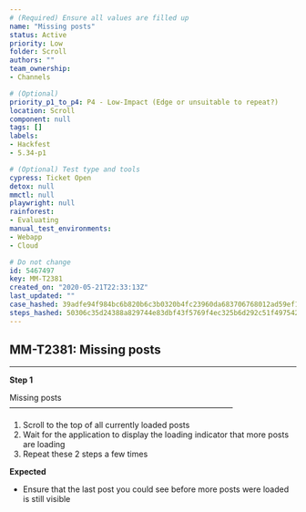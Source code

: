 ```yaml
---
# (Required) Ensure all values are filled up
name: "Missing posts"
status: Active
priority: Low
folder: Scroll
authors: ""
team_ownership: 
- Channels

# (Optional)
priority_p1_to_p4: P4 - Low-Impact (Edge or unsuitable to repeat?)
location: Scroll
component: null
tags: []
labels: 
- Hackfest
- 5.34-p1

# (Optional) Test type and tools
cypress: Ticket Open
detox: null
mmctl: null
playwright: null
rainforest: 
- Evaluating
manual_test_environments: 
- Webapp
- Cloud

# Do not change
id: 5467497
key: MM-T2381
created_on: "2020-05-21T22:33:13Z"
last_updated: ""
case_hashed: 39adfe94f984bc6b820b6c3b0320b4fc23960da683706768012ad59ef14060d8682dc12d1f03f42bc641ac6d38103bf8
steps_hashed: 50306c35d24388a829744e83dbf43f5769f4ec325b6d292c51f4975424cb3f79fcc4ef98c6ebc73f886a7bb4d5f177a1
---
```


<!-- (Auto-generated) Based on frontmatter's "key" and "name" -->

## MM-T2381: Missing posts

---

**Step 1**

Missing posts\
————————————————————————————

1. Scroll to the top of all currently loaded posts
2. Wait for the application to display the loading indicator that more posts are loading
3. Repeat these 2 steps a few times

**Expected**

- Ensure that the last post you could see before more posts were loaded is still visible
